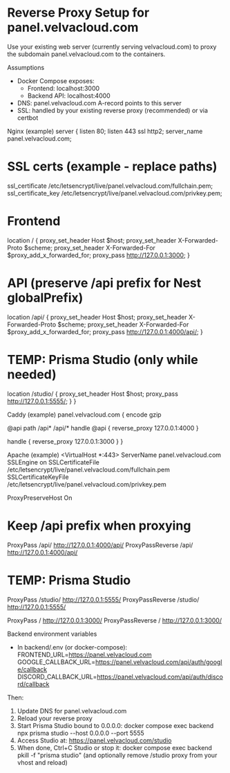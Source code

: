 Reverse Proxy Setup for panel.velvacloud.com
============================================

Use your existing web server (currently serving velvacloud.com) to proxy the subdomain panel.velvacloud.com to the containers.

Assumptions
- Docker Compose exposes:
  - Frontend: localhost:3000
  - Backend API: localhost:4000
- DNS: panel.velvacloud.com A-record points to this server
- SSL: handled by your existing reverse proxy (recommended) or via certbot

Nginx (example)
server {
  listen 80;
  listen 443 ssl http2;
  server_name panel.velvacloud.com;

  # SSL certs (example - replace paths)
  ssl_certificate     /etc/letsencrypt/live/panel.velvacloud.com/fullchain.pem;
  ssl_certificate_key /etc/letsencrypt/live/panel.velvacloud.com/privkey.pem;

  # Frontend
  location / {
    proxy_set_header Host $host;
    proxy_set_header X-Forwarded-Proto $scheme;
    proxy_set_header X-Forwarded-For $proxy_add_x_forwarded_for;
    proxy_pass http://127.0.0.1:3000;
  }

  # API (preserve /api prefix for Nest globalPrefix)
  location /api/ {
    proxy_set_header Host $host;
    proxy_set_header X-Forwarded-Proto $scheme;
    proxy_set_header X-Forwarded-For $proxy_add_x_forwarded_for;
    proxy_pass http://127.0.0.1:4000/api/;
  }

  # TEMP: Prisma Studio (only while needed)
  location /studio/ {
    proxy_set_header Host $host;
    proxy_pass http://127.0.0.1:5555/;
  }
}

Caddy (example)
panel.velvacloud.com {
  encode gzip

  @api path /api* /api/*
  handle @api {
    reverse_proxy 127.0.0.1:4000
  }

  handle {
    reverse_proxy 127.0.0.1:3000
  }
}

Apache (example)
<VirtualHost *:443>
  ServerName panel.velvacloud.com
  SSLEngine on
  SSLCertificateFile /etc/letsencrypt/live/panel.velvacloud.com/fullchain.pem
  SSLCertificateKeyFile /etc/letsencrypt/live/panel.velvacloud.com/privkey.pem

  ProxyPreserveHost On
  # Keep /api prefix when proxying
  ProxyPass        /api/ http://127.0.0.1:4000/api/
  ProxyPassReverse /api/ http://127.0.0.1:4000/api/

  # TEMP: Prisma Studio
  ProxyPass        /studio/ http://127.0.0.1:5555/
  ProxyPassReverse /studio/ http://127.0.0.1:5555/

  ProxyPass        / http://127.0.0.1:3000/
  ProxyPassReverse / http://127.0.0.1:3000/
</VirtualHost>

Backend environment variables
- In backend/.env (or docker-compose):
  FRONTEND_URL=https://panel.velvacloud.com
  GOOGLE_CALLBACK_URL=https://panel.velvacloud.com/api/auth/google/callback
  DISCORD_CALLBACK_URL=https://panel.velvacloud.com/api/auth/discord/callback

Then:
1) Update DNS for panel.velvacloud.com
2) Reload your reverse proxy
3) Start Prisma Studio bound to 0.0.0.0:
   docker compose exec backend npx prisma studio --host 0.0.0.0 --port 5555
4) Access Studio at:
   https://panel.velvacloud.com/studio
5) When done, Ctrl+C Studio or stop it:
   docker compose exec backend pkill -f "prisma studio"
   (and optionally remove /studio proxy from your vhost and reload)